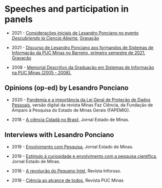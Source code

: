 # Speeches and participation in panels

* 2021 - [Considerações iniciais de Lesandro Ponciano no evento _Descubriendo la Ciencia Abierta._](https://lesandrop.github.io/site/history/consideracaoesIniciaisCienciaAberta.html) [Gravação](https://youtu.be/I7O6fnXI_Bw?t=1620)
 
* 2021 - [Discurso de Lesandro Ponciano aos formandos de Sistemas de Informação da PUC Minas no Barreiro, primeiro semestre de 2021.](https://lesandrop.github.io/site/history/discursoDeParaninfoSI20211PUCMinas.html) [Gravação](https://youtu.be/My5tKWfZO-c?t=2145)

* 2008 - [Memorial Descritivo da Graduação em Sistemas de Informação na PUC Minas (2005 - 2008).](https://lesandrop.github.io/site/history/memorial-2008.html)


## Opinions (op-ed) by Lesandro Ponciano

* 2020 - [Pandemia e a importância da Lei Geral de Proteção de Dados Pessoais](https://lesandrop.github.io/site/opinion/PandemiaLeiDeProtecaoDeDados.html), versão digital da revista Minas Faz Ciência, da Fundação de Amparo à Pesquisa do Estado de Minas Gerais (FAPEMIG).

* 2018 - [A ciência Cidadã no Brasil](https://lesandrop.github.io/site/opinion/Opiniao-CienciaCidadaNoBrasil-EstadoDeMinas.pdf), Jornal Estado de Minas.

## Interviews  with Lesandro Ponciano

* 2019 - [Envolvimento com Pesquisa](https://lesandrop.github.io/site/opinion/EstadoDeMinas-2019-CienciaCidada.jpg), Jornal Estado de Minas.

* 2019 - [Estímulo à curiosidade e envolvimento com a pesquisa científica](https://lesandrop.github.io/site/opinion/EstadoDeMinas-2019-EstimuloACuriosidade.pdf), Jornal Estado de Minas.

* 2018 - [A revolução do Pequeno Intel](https://lesandrop.github.io/site/opinion/Inforuso-2018-EntrevistaIntel4004.pdf), Revista Inforuso.

* 2018 - [Ciência ao alcance de todos](https://lesandrop.github.io/site/opinion/RevistaPUCMinas-2018-CienciaCidada.png), Revista PUC Minas
